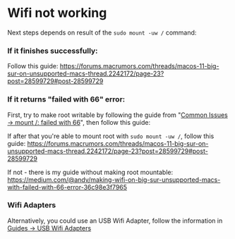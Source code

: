# Wifi not working

Next steps depends on result of the `sudo mount -uw /` command:

### If it finishes successfully:

Follow this guide: https://forums.macrumors.com/threads/macos-11-big-sur-on-unsupported-macs-thread.2242172/page-23?post=28599729#post-28599729

### If it returns "failed with 66" error:

First, try to make root writable by following the guide from "[Common Issues -> mount /: failed with 66](common_issues/mount_failed_with_66.md)", then follow this guide:

If after that you're able to mount root with `sudo mount -uw /`, follow this guide: https://forums.macrumors.com/threads/macos-11-big-sur-on-unsupported-macs-thread.2242172/page-23?post=28599729#post-28599729

If not - there is my guide without making root mountable: https://medium.com/@andv/making-wifi-on-big-sur-unsupported-macs-with-failed-with-66-error-36c98e3f7965

### Wifi Adapters

Alternatively, you could use an USB Wifi Adapter, follow the information in [Guides -> USB Wifi Adapters](guides/usb_wifi.md)
